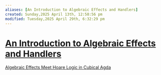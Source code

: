 ```yaml
---
aliases: [An Introduction to Algebraic Effects and Handlers]
created: Sunday,2025 April 13th, 12:58:56 pm
modified: Tuesday,2025 April 29th, 6:32:29 pm
---
```




# [An Introduction to Algebraic Effects and Handlers](https://www.eff-lang.org/handlers-tutorial.pdf)


[Algebraic Effects Meet Hoare Logic in Cubical Agda](https://dl.acm.org/doi/10.1145/3632898)

